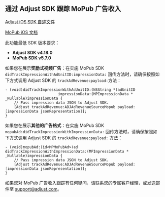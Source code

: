 ## 通过 Adjust SDK 跟踪 MoPub 广告收入

[Adjust iOS SDK 自述文件][ios-readme]

[MoPub iOS 文档][mopub-docs]

此功能最低 SDK 版本要求：

- **Adjust SDK v4.18.0**
- **MoPub SDK v5.7.0**

如果您在展示**奖励式视频广告**：在实施 MoPub SDK `didTrackImpressionWithAdUnitID:impressionData:` 回传方法时，请确保按照如下方式调用 Adjust SDK 的 `trackAdRevenue:payload:`方法：

```objc
- (void)didTrackImpressionWithAdUnitID:(NSString *)adUnitID 
                        impressionData:(MPImpressionData * _Nullable)impressionData {
    // Pass impression data JSON to Adjust SDK.
    [Adjust trackAdRevenue:ADJAdRevenueSourceMopub payload:[impressionData jsonRepresentation]];
}
```
如果您在展示**其他的广告格式**：在实施 MoPub SDK `mopubAd:didTrackImpressionWithImpressionData:` 回传方法时，请确保按照如下方式调用 Adjust SDK 的 `trackAdRevenue:payload:` 方法：

```objc
- (void)mopubAd:(id<MPMoPubAd>)ad didTrackImpressionWithImpressionData:(MPImpressionData * _Nullable)impressionData {
    // Pass impression data JSON to Adjust SDK.
    [Adjust trackAdRevenue:ADJAdRevenueSourceMopub payload:[impressionData jsonRepresentation]];                              
}
```

如果您对 MoPub 广告收入跟踪有任何疑问，请联系您的专属客户经理，或发送邮件至 support@adjust.com。

[mopub-docs]:        https://developers.mopub.com/publishers/android/impression-data/
[ios-readme]:    ../../chinese/README.md
